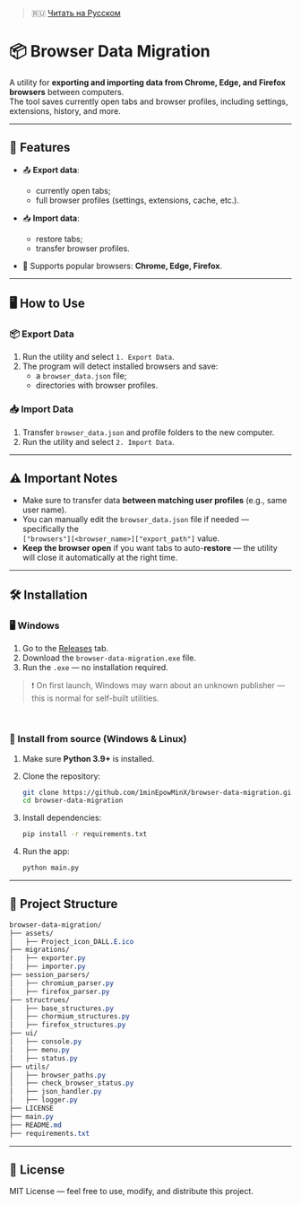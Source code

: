 > 🇷🇺 [Читать на Русском](./README.ru.md)


# 📦 Browser Data Migration

A utility for **exporting and importing data from Chrome, Edge, and Firefox browsers** between computers.  
The tool saves currently open tabs and browser profiles, including settings, extensions, history, and more.

---

## 🚀 Features

- 📤 **Export data**:
  - currently open tabs;
  - full browser profiles (settings, extensions, cache, etc.).

- 📥 **Import data**:
  - restore tabs;
  - transfer browser profiles.

- 📁 Supports popular browsers: **Chrome, Edge, Firefox**.

---

## 🖥️ How to Use

### 📦 Export Data
1. Run the utility and select `1. Export Data`.
2. The program will detect installed browsers and save:
   - a `browser_data.json` file;
   - directories with browser profiles.

### 📥 Import Data
1. Transfer `browser_data.json` and profile folders to the new computer.
2. Run the utility and select `2. Import Data`.

---

## ⚠️ Important Notes

- Make sure to transfer data **between matching user profiles** (e.g., same user name).
- You can manually edit the `browser_data.json` file if needed — specifically the  
  `["browsers"][<browser_name>]["export_path"]` value.
- **Keep the browser open** if you want tabs to auto-**restore** — the utility will close it automatically at the right time.

---

## 🛠️ Installation

### 🖥️ Windows

1. Go to the [Releases](https://github.com/1minEpowMinX/browser_data_migration/releases) tab.
2. Download the `browser-data-migration.exe` file.
3. Run the `.exe` — no installation required.

> ❗ On first launch, Windows may warn about an unknown publisher — this is normal for self-built utilities.

<br>

### 🐍 Install from source (Windows & Linux)

1. Make sure **Python 3.9+** is installed.
2. Clone the repository:

   ```bash
   git clone https://github.com/1minEpowMinX/browser-data-migration.git
   cd browser-data-migration
   ```
   
3. Install dependencies:

   ```bash
   pip install -r requirements.txt
   ```

4. Run the app:

   ```bash
   python main.py
   ```

---

## 📁 Project Structure

```css
browser-data-migration/
├── assets/
│   ├── Project_icon_DALL.E.ico
├── migrations/
│   ├── exporter.py
│   ├── importer.py
├── session_parsers/
│   ├── chromium_parser.py
│   ├── firefox_parser.py
├── structrues/
│   ├── base_structures.py
│   ├── chormium_structures.py
│   ├── firefox_structures.py
├── ui/
│   ├── console.py
│   ├── menu.py
│   ├── status.py
├── utils/
│   ├── browser_paths.py
│   ├── check_browser_status.py
│   ├── json_handler.py
│   ├── logger.py
├── LICENSE
├── main.py
├── README.md
├── requirements.txt
```

---

## 📄 License
MIT License — feel free to use, modify, and distribute this project.
